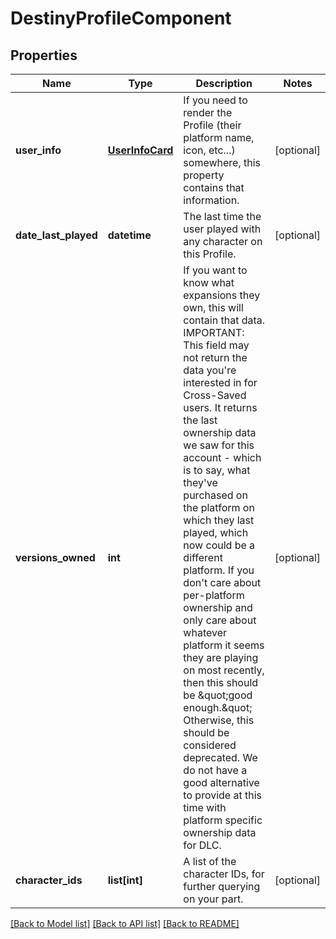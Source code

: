 # DestinyProfileComponent

## Properties
Name | Type | Description | Notes
------------ | ------------- | ------------- | -------------
**user_info** | [**UserInfoCard**](UserInfoCard.md) | If you need to render the Profile (their platform name, icon, etc...) somewhere, this property contains that information. | [optional] 
**date_last_played** | **datetime** | The last time the user played with any character on this Profile. | [optional] 
**versions_owned** | **int** | If you want to know what expansions they own, this will contain that data.   IMPORTANT: This field may not return the data you&#39;re interested in for Cross-Saved users. It returns the last ownership data we saw for this account - which is to say, what they&#39;ve purchased on the platform on which they last played, which now could be a different platform.   If you don&#39;t care about per-platform ownership and only care about whatever platform it seems they are playing on most recently, then this should be \&quot;good enough.\&quot; Otherwise, this should be considered deprecated. We do not have a good alternative to provide at this time with platform specific ownership data for DLC. | [optional] 
**character_ids** | **list[int]** | A list of the character IDs, for further querying on your part. | [optional] 

[[Back to Model list]](../README.md#documentation-for-models) [[Back to API list]](../README.md#documentation-for-api-endpoints) [[Back to README]](../README.md)


